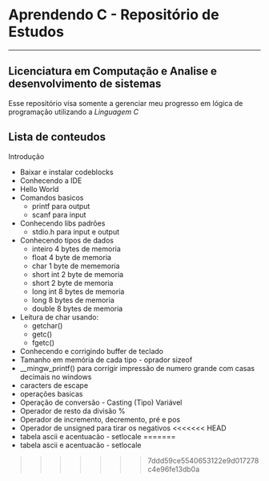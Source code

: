 # Aprendendo C - Repositório de Estudos
---
## Licenciatura em Computação e Analise e desenvolvimento de sistemas

Esse repositório visa somente a gerenciar meu progresso em lógica de programação utilizando a *Linguagem C*

Lista de conteudos
---
Introdução
 - Baixar e instalar codeblocks
 - Conhecendo a IDE
 - Hello World
 - Comandos basicos
   - printf para output 
   - scanf para input
 - Conhecendo libs padrões
   - stdio.h para input e output
 - Conhecendo tipos de dados
   - inteiro 4 bytes de memoria
   - float 4 byte de memoria
   - char 1 byte de mememoria
   - short int 2 byte de memoria
   - short 2 byte de memoria
   - long int 8 bytes de memoria
   - long 8 bytes de memoria
   - double 8 bytes de memoria
 - Leitura de char usando:
   - getchar()
   - getc()
   - fgetc()
 - Conhecendo e corrigindo buffer de teclado
 - Tamanho em memória de cada tipo - oprador sizeof
 - __mingw_printf() para corrigir impressão de numero grande com casas decimais no windows
 - caracters de escape
 - operações basicas
 - Operação de conversão - Casting (Tipo) Variável
 - Operador de resto da divisão %
 - Operador de incremento, decremento, pré e pos
 - Operador de unsigned para tirar os negativos
<<<<<<< HEAD
 - tabela ascii e acentuacão - setlocale
=======
 - tabela ascii e acentuacão - setlocale
>>>>>>> 7ddd59ce5540653122e9d017278c4e96fe13db0a
